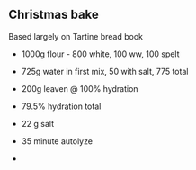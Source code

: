 ## Christmas bake
Based largely on Tartine bread book

- 1000g flour - 800 white, 100 ww, 100 spelt
- 725g water in first mix, 50 with salt, 775 total
- 200g leaven @ 100% hydration
- 79.5% hydration total
- 22 g salt

- 35 minute autolyze
- 
